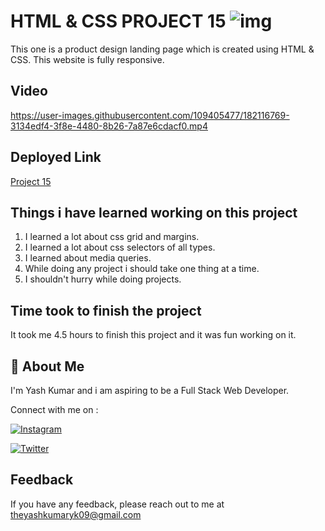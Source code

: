 
# HTML & CSS PROJECT 15 ![img](https://img.shields.io/badge/PROJECT%2015-HTML%20%26%20CSS-orange)

This one is a product design landing page which is created using HTML & CSS. This website is fully responsive.
## Video



https://user-images.githubusercontent.com/109405477/182116769-3134edf4-3f8e-4480-8b26-7a87e6cdacf0.mp4


## Deployed Link

[Project 15](https://projectfifteen.netlify.app/)


## Things i have learned working on this project

1. I learned a lot about css grid and margins.
2. I learned a lot about css selectors of all types.
3. I learned about media queries.
4. While doing any project i should take one thing at a time.
5. I shouldn't hurry while doing projects.
## Time took to finish the project

It took me 4.5 hours to finish this project and it was fun working on it.
## 🚀 About Me
I'm Yash Kumar and i am aspiring to be a Full Stack Web Developer.

Connect with me on :

[![Instagram](https://img.shields.io/badge/Instagram-%23E4405F.svg?style=for-the-badge&logo=Instagram&logoColor=white)](https://www.instagram.com/theyash_yk09/)

[![Twitter](https://img.shields.io/badge/Twitter-%231DA1F2.svg?style=for-the-badge&logo=Twitter&logoColor=white)](https://www.twitter.com/theyash_yk09/)

## Feedback

If you have any feedback, please reach out to me at theyashkumaryk09@gmail.com

